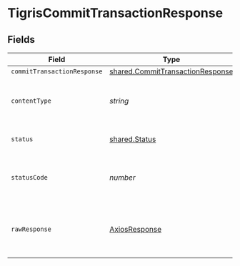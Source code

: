 # TigrisCommitTransactionResponse


## Fields

| Field                                                                                       | Type                                                                                        | Required                                                                                    | Description                                                                                 |
| ------------------------------------------------------------------------------------------- | ------------------------------------------------------------------------------------------- | ------------------------------------------------------------------------------------------- | ------------------------------------------------------------------------------------------- |
| `commitTransactionResponse`                                                                 | [shared.CommitTransactionResponse](../../../sdk/models/shared/committransactionresponse.md) | :heavy_minus_sign:                                                                          | OK                                                                                          |
| `contentType`                                                                               | *string*                                                                                    | :heavy_check_mark:                                                                          | HTTP response content type for this operation                                               |
| `status`                                                                                    | [shared.Status](../../../sdk/models/shared/status.md)                                       | :heavy_minus_sign:                                                                          | Default error response                                                                      |
| `statusCode`                                                                                | *number*                                                                                    | :heavy_check_mark:                                                                          | HTTP response status code for this operation                                                |
| `rawResponse`                                                                               | [AxiosResponse](https://axios-http.com/docs/res_schema)                                     | :heavy_minus_sign:                                                                          | Raw HTTP response; suitable for custom response parsing                                     |